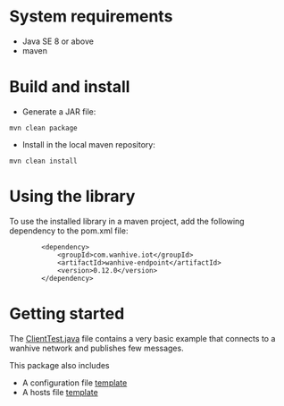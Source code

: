 # System requirements

* Java SE 8 or above
* maven

# Build and install

- Generate a JAR file:

```
mvn clean package
```

- Install in the local maven repository:

```
mvn clean install
```

# Using the library

To use the installed library in a maven project, add the following dependency to the pom.xml file:

```
		<dependency>
			<groupId>com.wanhive.iot</groupId>
			<artifactId>wanhive-endpoint</artifactId>
			<version>0.12.0</version>
		</dependency>
```

# Getting started

The [ClientTest.java](src/test/java/com/wanhive/iot/test/ClientTest.java) file contains a very basic example that connects to a wanhive network and publishes few messages.

This package also includes

- A configuration file [template](wanhive-client-java.conf)
- A hosts file [template](hosts)
